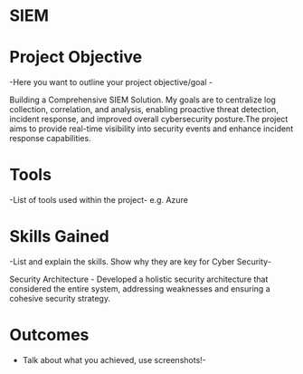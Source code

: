# SIEM

# Project Objective
-Here you want to outline your project objective/goal - 

Building a Comprehensive SIEM Solution. My goals are to centralize log collection, correlation, and analysis, enabling proactive threat detection, incident response, and improved overall cybersecurity posture.The project aims to provide real-time visibility into security events and enhance incident response capabilities.

# Tools 
-List of tools used within the project-
e.g. Azure

# Skills Gained
-List and explain the skills. Show why they are key for Cyber Security-

Security Architecture - Developed a holistic security architecture that considered the entire system, addressing weaknesses and ensuring a cohesive security strategy.

# Outcomes 
- Talk about what you achieved, use screenshots!-
